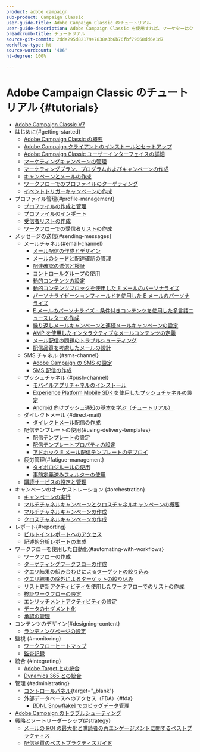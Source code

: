 ```yaml
---
product: adobe campaign
sub-product: Campaign Classic
user-guide-title: Adobe Campaign Classic のチュートリアル
user-guide-description: Adobe Campaign Classic を使用すれば、マーケターはクロスチャネルの顧客エクスペリエンスを設計し、視覚的なキャンペーンオーケストレーション、リアルタイムのインタラクション管理、クロスチャネルの実行のための環境を提供できます。
breadcrumb-title: チュートリアル
source-git-commit: 2dda295d82179e7838a3b6b76fbf79668dd6e1d7
workflow-type: ht
source-wordcount: '406'
ht-degree: 100%

---
```



# Adobe Campaign Classic のチュートリアル {#tutorials}

+ [Adobe Campaign Classic V7](/help/overview.md)
+ はじめに{#getting-started}
   + [Adobe Campaign Classic の概要](/help/getting-started/introduction-to-adobe-campaign-classic.md)
   + [Adobe Campaign クライアントのインストールとセットアップ](/help/getting-started/install-and-setup-the-adobe-campaign-client.md)
   + [Adobe Campaign Classic ユーザーインターフェイスの詳細](/help/getting-started/exploring-the-adobe-campaign-classic-user-interface.md)
   + [マーケティングキャンペーンの管理](/help/getting-started/managing-marketing-campaigns.md)
   + [マーケティングプラン、プログラムおよびキャンペーンの作成](/help/getting-started/creating-a-marketing-plan-programs-and-campaigns.md)
   + [キャンペーンとメールの作成](/help/getting-started/creating-a-campaign-and-an-email.md)
   + [ワークフローでのプロファイルのターゲティング](/help/getting-started/targeting-profiles-in-a-workflow.md)
   + [イベントトリガーキャンペーンの作成](/help/getting-started/create-event-triggered-campaigns.md)
+ プロファイル管理{#profile-management}
   + [プロファイルの作成と管理](/help/profile-management/create-and-manage-profiles.md)
   + [プロファイルのインポート](/help/data-management/importing-profiles.md)
   + [受信者リストの作成](/help/profile-management/creating-a-list-of-recipients.md)
   + [ワークフローでの受信者リストの作成](/help/profile-management/creating-a-list-of-recipients-with-a-workflow.md)
+ メッセージの送信{#sending-messages}
   + メールチャネル{#email-channel}
      + [メール配信の作成とデザイン](/help/sending-messages/email-channel/create-and-design-email-deliveries.md)
      + [メールのシードと配達確認の管理](/help/sending-messages/email-channel/managing-seed-and-proofs.md)
      + [配達確認の送信と検証](/help/sending-messages/email-channel/send-and-validate-proofs.md)
      + [コントロールグループの使用](/help/sending-messages/email-channel/use-control-groups.md)
      + [動的コンテンツの設定](/help/sending-messages/email-channel/configuring-dynamic-content.md)
      + [動的コンテンツブロックを使用した E メールのパーソナライズ](/help/sending-messages/email-channel/personalization-with-dynamic-content-blocks.md)
      + [パーソナライゼーションフィールドを使用した E メールのパーソナライズ](/help/sending-messages/email-channel/personalizing-emails-using-personalization-fields.md)
      + [E メールのパーソナライズ - 条件付きコンテンツを使用した多言語ニュースレターの作成](/help/sending-messages/email-channel/personalizing-emails-create-a-multi-lingual-newsletter-using-conditional-content.md)
      + [繰り返しメールキャンペーンと連続メールキャンペーンの設定](/help/sending-messages/recurring-deliveries.md)
      + [AMP を使用したインタラクティブなメールコンテンツの定義](/help/sending-messages/email-channel/defining-interactive-email-content-with-amp.md)
      + [メール配信の問題のトラブルシューティング](/help/sending-messages/email-channel/troubleshooting-email-delivery-issues.md)
      + [配信品質を考慮したメールの設計](/help/sending-messages/email-channel/design-emails-for-deliverability.md)
   + SMS チャネル {#sms-channel}
      + [Adobe Campaign の SMS の設定](https://experienceleague.adobe.com/docs/campaign-learn/set-up-sms-for-adobe-campaign/overview.html?lang=ja)
      + [SMS 配信の作成](/help/sending-messages/mobile-channel/create-a-sms-delivery.md)
   + プッシュチャネル {#push-channel}
      + [モバイルアプリチャネルのインストール](/help/sending-messages/mobile-channel/installing-the-mobile-app-channel.md)
      + [Experience Platform Mobile SDK を使用したプッシュチャネルの設定](/help/sending-messages/mobile-channel/configure-push-using-aep-mobile-sdk.md)
      + [Android 向けプッシュ通知の基本を学ぶ（チュートリアル）](https://experienceleague.adobe.com/docs/campaign-classic-learn/getting-started-with-push-notifications-for-android/introduction.html?lang=ja)
   + ダイレクトメール {#direct-mail}
      + [ダイレクトメール配信の作成](/help/sending-messages/direct-mail/creating-direct-mail-deliveries.md)
   + 配信テンプレートの使用{#using-delivery-templates}
      + [配信テンプレートの設定](/help/sending-messages/using-delivery-templates/configuring-a-delivery-template.md)
      + [配信テンプレートプロパティの設定](/help/sending-messages/using-delivery-templates/setting-delivery-template-properties.md)
      + [アドホック E メール配信テンプレートのデプロイ](/help/sending-messages/using-delivery-templates/deploying-ad-hoc-email-delivery-template.md)
   + 疲労管理{#fatigue-management}
      + [タイポロジルールの使用](/help/sending-messages/fatigue-management/typology-rules-for-fatigue-management.md)
      + [事前定義済みフィルターの使用](/help/sending-messages/fatigue-management/fatigue-management-using-filters.md)
   + [購読サービスの設定と管理](/help/sending-messages/configuring-and-managing-subscription-services.md)
+ キャンペーンのオーケストレーション {#orchestration}
   + [キャンペーンの実行](/help/orchestrating-campaigns/executing-a-campaign.md)
   + [マルチチャネルキャンペーンとクロスチャネルキャンペーンの概要](/help/orchestrating-campaigns/introduction-to-cross-and-multi-channel-campaigns.md)
   + [マルチチャネルキャンペーンの作成](/help/orchestrating-campaigns/multi-channel-campaigns.md)
   + [クロスチャネルキャンペーンの作成](/help/orchestrating-campaigns/cross-channel-campaigns.md)
+ レポート{#reporting}
   + [ビルトインレポートへのアクセス](/help/reporting/accessing-built-in-reports.md)
   + [記述的分析レポートの生成](/help/reporting/generating-a-descriptive-analysis-report.md)
+ ワークフローを使用した自動化{#automating-with-workflows}
   + [ワークフローの作成](/help/automating-with-workflows/creating-a-workflow.md)
   + [ターゲティングワークフローの作成](/help/automating-with-workflows/creating-a-targeting-workflow.md)
   + [クエリ結果の組み合わせによるターゲットの絞り込み](/help/automating-with-workflows/refining-targets-by-combining-query-results.md)
   + [クエリ結果の除外によるターゲットの絞り込み](/help/automating-with-workflows/refining-targets-by-excluding-query-results.md)
   + [リスト更新アクティビティを使用したワークフローでのリストの作成](/help/automating-with-workflows/using-the-update-list-activity.md)
   + [検証ワークフローの設定](/help/automating-with-workflows/validation-flow-configuration.md)
   + [エンリッチメントアクティビティの設定](/help/automating-with-workflows/enrichment-activity.md)
   + [データのセグメント化](/help/data-management/data-segmentation.md)
   + [承認の管理](/help/automating-with-workflows/managing-approvals.md)
+ コンテンツのデザイン{#designing-content}
   + [ランディングページの設定](/help/designing-content/configure-landingpages.md)
+ 監視 {#monitoring}
   + [ワークフローヒートマップ](/help/monitoring-campaign-classic/workflow-heatmap.md)
   + [監査記録](/help/monitoring-campaign-classic/audit-trail.md)
+ 統合 {#integrating}
   + [Adobe Target との統合](/help/integrations/target-integration.md)
   + [Dynamics 365 との統合](/help/integrations/dynamics365-integration.md)
+ 管理 {#administrating}
   + [コントロールパネル](https://experienceleague.adobe.com/docs/control-panel-learn/control-panel/control-panel-overview.html?lang=ja){target=&quot;_blank&quot;}
   + 外部データベースへのアクセス（FDA）{#fda}
      + [ [!DNL Snowflake] でのビッグデータ管理](/help/administrating/snowflake/big-data-segmentation-on-snowflake.md)
+ [Adobe Campaign のトラブルシューティング](https://experienceleague.adobe.com/docs/campaign-classic-learn/troubleshooting/overview.html?lang=ja)
+ 戦略とソートリーダーシップ{#strategy}
   + [メールの ROI の最大化と購読者の再エンゲージメントに関するベストプラクティス](https://experienceleague.adobe.com/docs/campaign-learn/tutorials/strategy/campaign-maximize-email-best-practices.html?lang=ja)
   + [配信品質のベストプラクティスガイド](https://experienceleague.adobe.com/docs/deliverability-learn/deliverability-best-practice-guide/introduction.html?lang=ja)
